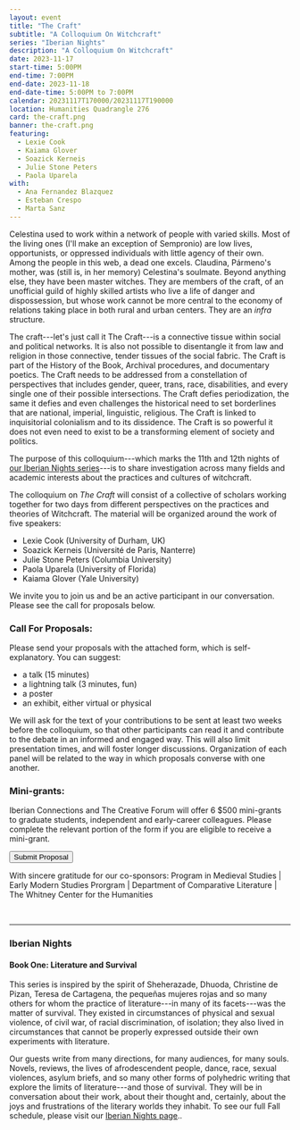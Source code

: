 ```yaml
---
layout: event
title: "The Craft"
subtitle: "A Colloquium On Witchcraft"
series: "Iberian Nights"
description: "A Colloquium On Witchcraft"
date: 2023-11-17
start-time: 5:00PM
end-time: 7:00PM
end-date: 2023-11-18
end-date-time: 5:00PM to 7:00PM
calendar: 20231117T170000/20231117T190000
location: Humanities Quadrangle 276
card: the-craft.png
banner: the-craft.png
featuring:
  - Lexie Cook
  - Kaiama Glover
  - Soazick Kerneis
  - Julie Stone Peters
  - Paola Uparela
with:
  - Ana Fernandez Blazquez
  - Esteban Crespo
  - Marta Sanz
---
```


Celestina used to work within a network of people with varied skills.
Most of the living ones (I'll make an exception of Sempronio) are
low lives, opportunists, or oppressed individuals with little agency of
their own. Among the people in this web, a dead one excels. Claudina, Pármeno's
mother, was (still is, in her memory) Celestina's soulmate. Beyond
anything else, they have been master witches. They are members of the
craft, of an unofficial guild of highly skilled artists who live a life
of danger and dispossession, but whose work cannot be more central to
the economy of relations taking place in both rural and urban centers.
They are an _infra_ structure.

The craft---let's just call it The Craft---is a connective tissue
within social and political networks. It is also not possible to
disentangle it from law and religion in those connective, tender tissues
of the social fabric. The Craft is part of the History of the Book,
Archival procedures, and documentary poetics. The Craft needs to be
addressed from a constellation of perspectives that includes gender,
queer, trans, race, disabilities, and every single one of their possible
intersections. The Craft defies periodization, the same it defies and
even challenges the historical need to set borderlines that are
national, imperial, linguistic, religious. The Craft is linked to
inquisitorial colonialism and to its dissidence. The Craft is so
powerful it does not even need to exist to be a transforming element of
society and politics.

The purpose of this colloquium---which marks the 11th and 12th nights of [our Iberian Nights series](https://creativeforum.yale.edu/special/iberian-nights.html)---is to share investigation across many
fields and academic interests about the practices and cultures of
witchcraft.

The colloquium on _The Craft_ will consist of a collective of scholars working
together for two days from different perspectives on the practices and
theories of Witchcraft. The material will be organized around the work
of five speakers:

- Lexie Cook (University of Durham, UK)
- Soazick Kerneis (Université de Paris, Nanterre)
- Julie Stone Peters (Columbia University)
- Paola Uparela (University of Florida)
- Kaiama Glover (Yale University)

We invite you to join us and be an active participant in our conversation. Please see the call for proposals below.

### Call For Proposals:

Please send your proposals with the attached form, which is
self-explanatory. You can suggest:

- a talk (15 minutes)
- a lightning talk (3 minutes, fun)
- a poster
- an exhibit, either virtual or physical

We will ask for the text of your contributions to be sent at least two
weeks before the colloquium, so that other participants can read it and
contribute to the debate in an informed and engaged way. This will also
limit presentation times, and will foster longer discussions.
Organization of each panel will be related to the way in which proposals
converse with one another.

### Mini-grants:

Iberian Connections and The Creative Forum will offer 6 \$500
mini-grants to graduate students, independent and early-career
colleagues. Please complete the relevant portion of the form if you are
eligible to receive a mini-grant.

<div class="row justify-content-md-center mb-5 mt-5">
  <div class="col">         
      <a href="https://docs.google.com/forms/d/e/1FAIpQLSdpKsfnF-uXJcsbErOjWaFv3nDxBGezqSnpIrRE4BcFYDYnxA/viewform?pli=1" target="_blank" class="card-link">
        <button type="button" class="btn btn-warning text-white">
          Submit Proposal
        </button>
      </a>
  </div>
</div>

With sincere gratitude for our co-sponsors: Program in Medieval Studies \| Early Modern Studies Prorgram \| Department of Comparative Literature \| The Whitney Center for the Humanities

<br>

---

### Iberian Nights

#### Book One: Literature and Survival

This series is inspired by the spirit of Sheherazade, Dhuoda, Christine de Pizan, Teresa de Cartagena, the pequeñas mujeres rojas and so many others for whom the practice of literature---in many of its facets---was the matter of survival. They existed in circumstances of physical and sexual violence, of civil war, of racial discrimination, of isolation; they also lived in circumstances that cannot be properly expressed outside their own experiments with literature.

Our guests write from many directions, for many audiences, for many souls. Novels, reviews, the lives of afrodescendent people, dance, race, sexual violences, asylum briefs, and so many other forms of polyhedric writing that explore the limits of literature---and those of survival. They will be in conversation about their work, about their thought and, certainly, about the joys and frustrations of the literary worlds they inhabit. To see our full Fall schedule, please visit our [Iberian Nights page](https://creativeforum.yale.edu/special/iberian-nights.html)..
